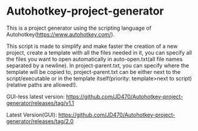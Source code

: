 # Autohotkey-project-generator

This is a project generator using the scripting language of Autohotkey(https://www.autohotkey.com/).

This script is made to simplify and make faster the creation of a new project, create a template with all the files needed in it, you can specify all the files you want to open automatically in auto-open.txt(all file names separated by a newline). In project-parent.txt, you can specify where the template will be copied to, project-parent.txt can be either next to the script/executable or in the template itself(priority: template>next to script)(relative paths are allowed!).

GUI-less latest version: https://github.com/JD470/Autohotkey-project-generator/releases/tag/v1.1

Latest Version(GUI): https://github.com/JD470/Autohotkey-project-generator/releases/tag/2.0
